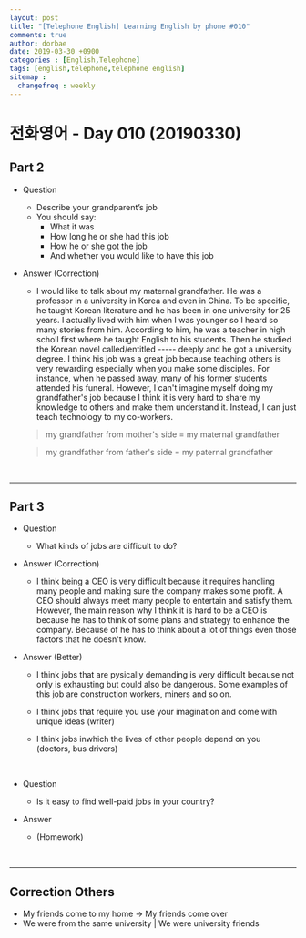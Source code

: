```yaml
---
layout: post
title: "[Telephone English] Learning English by phone #010"
comments: true
author: dorbae
date: 2019-03-30 +0900
categories : [English,Telephone]
tags: [english,telephone,telephone english]
sitemap :
  changefreq : weekly
---
```


# 전화영어 - Day 010 (20190330)


## Part 2

* Question
    * Describe your grandparent’s job
    * You should say: 
        * What it was
        * How long he or she had this job
        * How he or she got the job
        * And whether you would like to have this job

* Answer (Correction)
    * I would like to talk about my maternal grandfather. He was a professor in a university in Korea and even in China. To be specific, he taught Korean literature and he has been in one university for 25 years. I actually lived with him when I was younger so I heard so many stories from him. According to him, he was a teacher in high scholl first where he taught English to his students. Then he studied the Korean novel called/entitled ----- deeply and he got a university degree. I think his job was a great job because teaching others is very rewarding especially when you make some disciples. For instance, when he passed away, many of his former students attended his funeral. However, I can't imagine myself doing my grandfather's job because I think it is very hard to share my knowledge to others and make them understand it. Instead, I can just teach technology to my co-workers.

    > my grandfather from mother's side = my maternal grandfather

    > my grandfather from father's side = my paternal grandfather

<br />

------

## Part 3

* Question
    * What kinds of jobs are difficult to do?

* Answer (Correction)
    * I think being a CEO is very difficult because it requires handling many people and making sure the company makes some profit. A CEO should always meet many people to entertain and satisfy them. However, the main reason why I think it is hard to be a CEO is because he has to think of some plans and strategy to enhance the company. Because of he has to think about a lot of things even those factors that he doesn't know.

* Answer (Better)
    *  I think jobs that are pysically demanding is very difficult because not only is exhausting but could also be dangerous. Some examples of this job are construction workers, miners and so on.

    * I think jobs that require you use your imagination and come with unique ideas (writer)

    * I think jobs inwhich the lives of other people depend on you (doctors, bus drivers)

<br />

* Question
    * Is it easy to find well-paid jobs in your country?

* Answer
    * (Homework)


<br />

------

## Correction Others
* My friends come to my home -> My friends come over
* We were from the same university | We were university friends